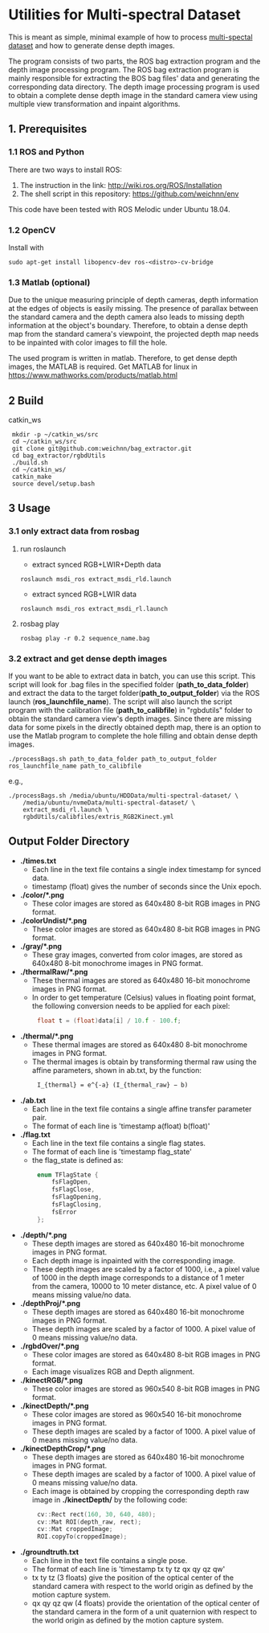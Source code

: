 # Utilities for Multi-spectral Dataset

This is meant as simple, minimal example of how to process [multi-spectal dataset](https://github.com/NGCLAB/multi-spectral-dataset) and how to generate dense depth images.

The program consists of two parts, the ROS bag extraction program and the depth image processing program. The ROS bag extraction program is mainly responsible for extracting the BOS bag files' data and generating the corresponding data directory. The depth image processing program is used to obtain a complete dense depth image in the standard camera view using multiple view transformation and inpaint algorithms.

## 1. Prerequisites

### 1.1 ROS and Python

There are two ways to install ROS:

1. The instruction in the link: <http://wiki.ros.org/ROS/Installation>
2. The shell script in this repository: <https://github.com/weichnn/env>

This code have been tested with ROS Melodic under Ubuntu 18.04.

### 1.2 OpenCV

Install with

``` shell
sudo apt-get install libopencv-dev ros-<distro>-cv-bridge
```

### 1.3 Matlab (optional)

Due to the unique measuring principle of depth cameras, depth information at the edges of objects is easily missing. The presence of parallax between the standard camera and the depth camera also leads to missing depth information at the object's boundary. Therefore, to obtain a dense depth map from the standard camera's viewpoint, the projected depth map needs to be inpainted with color images to fill the hole.

The used program is written in matlab. Therefore, to get dense depth images, the MATLAB is required.
Get MATLAB for linux in <https://www.mathworks.com/products/matlab.html>

## 2 Build 

catkin_ws

``` shell
 mkdir -p ~/catkin_ws/src
 cd ~/catkin_ws/src
 git clone git@github.com:weichnn/bag_extractor.git
 cd bag_extractor/rgbdUtils
 ./build.sh
 cd ~/catkin_ws/
 catkin_make
 source devel/setup.bash 
```

## 3 Usage

### 3.1 only extract data from rosbag

1. run roslaunch

    - extract synced RGB+LWIR+Depth data

    ``` shell
    roslaunch msdi_ros extract_msdi_rld.launch
    ```

    - extract synced RGB+LWIR data

    ``` shell
    roslaunch msdi_ros extract_msdi_rl.launch
    ```

2. rosbag play

    ``` shell
    rosbag play -r 0.2 sequence_name.bag
    ```


### 3.2 extract and get dense depth images

If you want to be able to extract data in batch, you can use this script. This script will look for .bag files in the specified folder (**path_to_data_folder**) and extract the data to the target folder(**path_to_output_folder**) via the ROS launch (**ros_launchfile_name**). The script will also launch the script program with the calibration file (**path_to_calibfile**) in "rgbdutils" folder to obtain the standard camera view's depth images. Since there are missing data for some pixels in the directly obtained depth map, there is an option to use the Matlab program to complete the hole filling and obtain dense depth images. 


``` shell
./processBags.sh path_to_data_folder path_to_output_folder ros_launchfile_name path_to_calibfile 
```

e.g.,

``` shell
./processBags.sh /media/ubuntu/HDDData/multi-spectral-dataset/ \ 
    /media/ubuntu/nvmeData/multi-spectral-dataset/ \ 
    extract_msdi_rl.launch \
    rgbdUtils/calibfiles/extris_RGB2Kinect.yml
```

## Output Folder Directory

- **./times.txt**
    - Each line in the text file contains a single index timestamp for synced data.
    - timestamp (float) gives the number of seconds since the Unix epoch.
- **./color/*.png**
    - These color images are stored as 640x480 8-bit RGB images in PNG format.
- **./colorUndist/*.png**
    - These color images are stored as 640x480 8-bit RGB images in PNG format.
- **./gray/*.png**
    - These gray images, converted from color images, are stored as 640x480 8-bit monochrome images in PNG format.
- **./thermalRaw/*.png**
    - These thermal images are stored as 640x480 16-bit monochrome images in PNG format.
    - In order to get temperature (Celsius) values in floating point format, the following conversion needs to be applied for each pixel:

``` c++
        float t = (float)data[i] / 10.f - 100.f;
```

- **./thermal/*.png**
    - These thermal images are stored as 640x480 8-bit monochrome images in PNG format.
    - The thermal images is obtain by transforming thermal raw using the affine parameters, shown in ab.txt, by the function:

``` latex
        I_{thermal} = e^{-a} (I_{thermal_raw} − b)
```

- **./ab.txt**
    - Each line in the text file contains a single affine transfer parameter pair.
    - The format of each line is 'timestamp a(float) b(float)'
- **./flag.txt**
    - Each line in the text file contains a single flag states.
    - The format of each line is 'timestamp flag_state'
    - the flag_state is defined as:

``` c++
        enum TFlagState {
            fsFlagOpen,
            fsFlagClose,
            fsFlagOpening,
            fsFlagClosing,
            fsError
        };
```

- **./depth/*.png**
    - These depth images are stored as 640x480 16-bit monochrome images in PNG format.
    - Each depth image is inpainted with the corresponding image.
    - These depth images are scaled by a factor of 1000, i.e., a pixel value of 1000 in the depth image corresponds to a distance of 1 meter from the camera, 10000 to 10 meter distance, etc. A pixel value of 0 means missing value/no data.
- **./depthProj/*.png**
    - These depth images are stored as 640x480 16-bit monochrome images in PNG format.
    - These depth images are scaled by a factor of 1000. A pixel value of 0 means missing value/no data.
- **./rgbdOver/*.png**
    - These color images are stored as 640x480 8-bit RGB images in PNG format.
    - Each image visualizes RGB and Depth alignment.
- **./kinectRGB/*.png**
    - These color images are stored as 960x540 8-bit RGB images in PNG format.
- **./kinectDepth/*.png**
    - These color images are stored as 960x540 16-bit monochrome images in PNG format.
    - These depth images are scaled by a factor of 1000. A pixel value of 0 means missing value/no data.
- **./kinectDepthCrop/*.png**
    - These depth images are stored as 640x480 16-bit monochrome images in PNG format.
    - These depth images are scaled by a factor of 1000. A pixel value of 0 means missing value/no data.
    - Each image is obtained by cropping the corresponding depth raw image in **./kinectDepth/** by the following code:

``` c++
        cv::Rect rect(160, 30, 640, 480);
        cv::Mat ROI(depth_raw, rect);
        cv::Mat croppedImage;
        ROI.copyTo(croppedImage);
```

- **./groundtruth.txt**
    - Each line in the text file contains a single pose.
    - The format of each line is 'timestamp tx ty tz qx qy qz qw'
    - tx ty tz (3 floats) give the position of the optical center of the standard camera with respect to the world origin as defined by the motion capture system.
    - qx qy qz qw (4 floats) provide the orientation of the optical center of the standard camera in the form of a unit quaternion with respect to the world origin as defined by the motion capture system.




